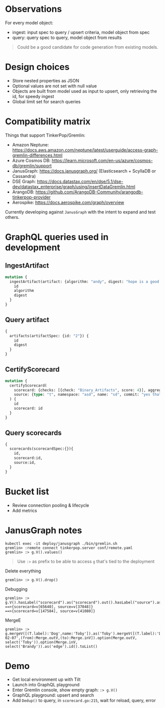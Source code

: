 
# Observations

For every model object:
* ingest: input spec to query / upsert criteria, model object from spec
* query: query spec to query, model object from results

> Could be a good candidate for code generation from existing models.

# Design choices

* Store nested properties as JSON
* Optional values are not set with null value
* Objects are built from model used as input to upsert, only retrieving the id, for speedy ingest
* Global limit set for search queries

# Compatibility matrix

Things that support TinkerPop/Gremlin:
 * Amazon Neptune: https://docs.aws.amazon.com/neptune/latest/userguide/access-graph-gremlin-differences.html
 * Azure Cosmos DB: https://learn.microsoft.com/en-us/azure/cosmos-db/gremlin/support
 * JanusGraph: https://docs.janusgraph.org/ (Elasticsearch + ScyllaDB or Cassandra)
 * DSE Graph: https://docs.datastax.com/en/dse/5.1/dse-dev/datastax_enterprise/graph/using/insertDataGremlin.html
 * ArangoDB: https://github.com/ArangoDB-Community/arangodb-tinkerpop-provider
 * Aerospike: https://docs.aerospike.com/graph/overview

Currently developing against `JanusGraph` with the intent to expand and test others.

# GraphQL queries used in development

## IngestArtifact

```graphql
mutation {
  ingestArtifact(artifact: {algorithm: "andy", digest: "hope is a good thing"}) {
    id
    algorithm
    digest
  }
}
```

## Query artifact

```graphql
{
  artifacts(artifactSpec: {id: "2"}) {
    id
    digest
  }
}
```

## CertifyScorecard
```graphql
mutation {
  certifyScorecard(
    scorecard: {checks: [{check: "Binary_Artifacts", score: 4}], aggregateScore: 2.9, timeScanned: "2023-07-14T01:45:31.29Z", scorecardVersion: "v4.10.2", scorecardCommit: "5e6a521", origin: "Demo ingestion", collector: "sadf"}
    source: {type: "t", namespace: "asd", name: "sd", commit: "yes that is correct"}
  ) {
    id
    scorecard: id
  }
}
```

## Query scorecards

```graphql
{
  scorecards(scorecardSpec:{}){
    id,
    scorecard:id,
    source:id,
  }
}
```

# Bucket list

* Review connection pooling & lifecycle
* Add metrics

# JanusGraph notes

```
kubectl exec -it deploy/janusgraph ./bin/gremlin.sh
gremlin> :remote connect tinkerpop.server conf/remote.yaml
gremlin> :> g.V().values()
```

> Use `:>` as prefix to be able to access `g` that's tied to the deployment

Delete everything
```
gremlin> :> g.V().drop()
```

Debugging
```
gremlin> :>  g.V().hasLabel("scorecard").as("scorecard").out().hasLabel("source").as("source").select("scorecard","source")
==>{scorecard=v[65640], source=v[37048]}
==>{scorecard=v[147584], source=v[41080]}
```

MergeE
```
gremlin> :> g.mergeV([(T.label):'Dog',name:'Toby']).as('Toby').mergeV([(T.label):'Dog',name:'Brandy']).as('Brandy').mergeE([(T.label):'Sibling',created:'2022-02-07',(from):Merge.outV,(to):Merge.inV]).option(Merge.outV, select('Toby')).option(Merge.inV, select('Brandy')).as('edge').id().toList()
```

# Demo

* Get local environment up with Tilt
* Launch into GraphQL playground
* Enter Gremlin console, show empty graph: `:> g.V()`
* GraphQL playground: upsert and search
* Add `Dedup()` to query, in `scorecard.go:215`, wait for reload, query, error


